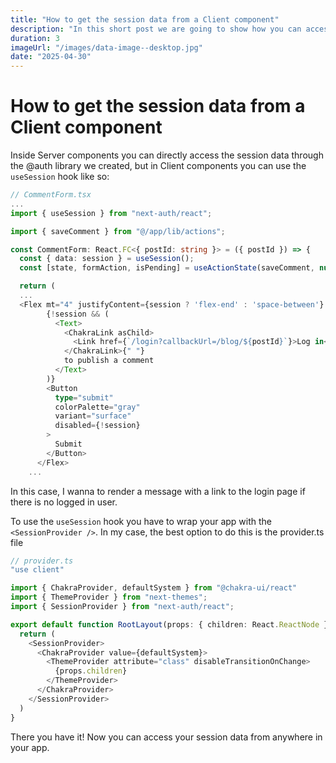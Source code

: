 ```yaml
---
title: "How to get the session data from a Client component"
description: "In this short post we are going to show how you can access your session data from the server and the client."
duration: 3
imageUrl: "/images/data-image--desktop.jpg"
date: "2025-04-30"
---
```

# How to get the session data from a Client component

Inside Server components you can directly access the session data through the @auth library we created, but in Client components you can use the `useSession` hook like so:

``` ts
// CommentForm.tsx
...
import { useSession } from "next-auth/react";

import { saveComment } from "@/app/lib/actions";

const CommentForm: React.FC<{ postId: string }> = ({ postId }) => {
  const { data: session } = useSession();
  const [state, formAction, isPending] = useActionState(saveComment, null);

  return (
  ...
  <Flex mt="4" justifyContent={session ? 'flex-end' : 'space-between'} alignItems="center">
        {!session && (
          <Text>
            <ChakraLink asChild>
              <Link href={`/login?callbackUrl=/blog/${postId}`}>Log in</Link>
            </ChakraLink>{" "}
            to publish a comment
          </Text>
        )}
        <Button
          type="submit"
          colorPalette="gray"
          variant="surface"
          disabled={!session}
        >
          Submit
        </Button>
      </Flex>
    ...
```

In this case, I wanna to render a message with a link to the login page if there is no logged in user.

To use the `useSession` hook you have to wrap your app with the `<SessionProvider />`. In my case, the best option to do this is the provider.ts file

``` ts
// provider.ts
"use client"

import { ChakraProvider, defaultSystem } from "@chakra-ui/react"
import { ThemeProvider } from "next-themes";
import { SessionProvider } from "next-auth/react";

export default function RootLayout(props: { children: React.ReactNode }) {
  return (
    <SessionProvider>
      <ChakraProvider value={defaultSystem}>
        <ThemeProvider attribute="class" disableTransitionOnChange>
          {props.children}
        </ThemeProvider>
      </ChakraProvider>
    </SessionProvider>
  )
}
```

There you have it! Now you can access your session data from anywhere in your app.